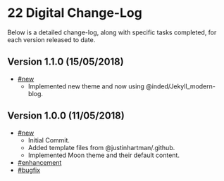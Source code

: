 # 22 Digital Change-Log

Below is a detailed change-log, along with specific tasks completed, for each
version released to date.

## Version 1.1.0 (15/05/2018)

- [#new](#new)
  - Implemented new theme and now using @inded/Jekyll_modern-blog.

## Version 1.0.0 (11/05/2018)

- [#new](#new)
  - Initial Commit.
  - Added template files from @justinhartman/.github.
  - Implemented Moon theme and their default content.
- [#enhancement](#enhancement)
- [#bugfix](#bugfix)
